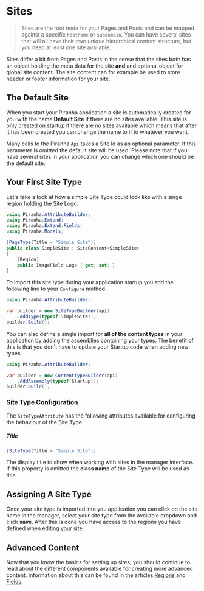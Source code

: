 # Sites

> Sites are the root node for your Pages and Posts and can be mapped against a specific `hostname` or `subdomain`. You can have several sites that will all have their own unique hierarchical content structure, but you need at least one site available.

Sites differ a bit from Pages and Posts in the sense that the sites both has an object holding the meta data for the site **and** and optional object for global site content. The site content can for example be used to store header or footer information for your site.

## The Default Site

When you start your Piranha application a site is automatically created for you with the name **Default Site** if there are no sites available. This site is only created on startup if there are no sites available which means that after it has been created you can change the name to if to whatever you want.

Many calls to the Piranha `Api` takes a Site Id as an optional parameter. If this parameter is omitted the default site will be used. Please note that if you have several sites in your application you can change which one should be the default site.

## Your First Site Type

Let's take a look at how a simple Site Type could look like with a singe region holding the Site Logo.

~~~ csharp
using Piranha.AttributeBuilder;
using Piranha.Extend;
using Piranha.Extend.Fields;
using Piranha.Models;

[PageType(Title = "Simple Site")]
public class SimpleSite : SiteContent<SimpleSite>
{
    [Region]
    public ImageField Logo { get; set; }
}
~~~

To import this site type during your application startup you add the following line to your `Configure` method.

~~~ csharp
using Piranha.AttributeBuilder;

var builder = new SiteTypeBuilder(api)
    .AddType(typeof(SimpleSite));
builder.Build();
~~~

You can also define a single import for **all of the content types** in your application by adding the assemblies containing your types. The benefit of this is that you don't have to update your Startup code when adding new types.

~~~ csharp
using Piranha.AttributeBuilder;

var builder = new ContentTypeBuilder(api)
    .AddAssembly(typeof(Startup));
builder.Build();
~~~

### Site Type Configuration

The `SiteTypeAttribute` has the following attributes available for configuring the behaviour of the Site Type.

##### Title

~~~ csharp
[SiteType(Title = "Simple Site")]
~~~

The display title to show when working with sites in the manager interface. If this property is omitted the **class name** of the Site Type will be used as title.

## Assigning A Site Type

Once your site type is imported into you application you can click on the site name in the manager, select your site type from the available dropdown and click **save**. After this is done you have access to the regions you have defined when editing your site.

## Advanced Content

Now that you know the basics for setting up sites, you should continue to read about the different components available for creating more advanced content. Information about this can be found in the articles [Regions](regions) and [Fields](fields).